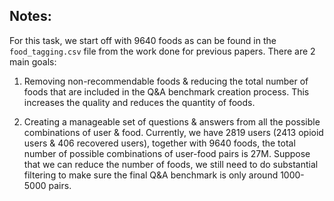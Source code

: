 ## Notes: 

For this task, we start off with 9640 foods as can be found in the `food_tagging.csv` file from the work done for previous papers. There are 2 main goals: 

1. Removing non-recommendable foods & reducing the total number of foods that are included in the Q&A benchmark creation process. This increases the quality and reduces the quantity of foods.

2. Creating a manageable set of questions & answers from all the possible combinations of user & food. Currently, we have 2819 users (2413 opioid users & 406 recovered users), together with 9640 foods, the total number of possible combinations of user-food pairs is 27M. Suppose that we can reduce the number of foods, we still need to do substantial filtering to make sure the final Q&A benchmark is only around 1000-5000 pairs.
